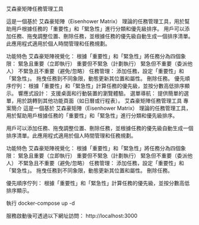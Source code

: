 艾森豪矩陣任務管理工具

這是一個基於 艾森豪矩陣（Eisenhower Matrix） 理論的任務管理工具，用於幫助用戶根據任務的「重要性」和「緊急性」進行分類和優先級排序。
用戶可以添加任務、拖曳調整位置、刪除任務，並根據任務的優先級自動生成一個排序清單。此應用程式適用於個人時間管理和任務規劃。

功能特色
艾森豪矩陣視覺化：
根據「重要性」和「緊急性」將任務分為四個象限：
緊急且重要（立即執行）
重要但不緊急（計劃執行）
緊急但不重要（委派他人）
不緊急且不重要（避免/忽略）
任務管理：
添加任務，設定「重要性」和「緊急性」。
拖曳任務到不同象限，動態更新其位置和屬性。
刪除任務。
優先順序佇列：
根據「重要性」和「緊急性」計算任務的優先級，並按分數高低排序顯示。
響應式設計：
支援桌面和行動裝置的瀏覽體驗。
選單導航：
提供簡單的選單，用於跳轉到其他功能頁面（如日曆或行程表）。
艾森豪矩陣任務管理工具
專案簡介
這是一個基於 艾森豪矩陣（Eisenhower Matrix） 理論的任務管理工具，用於幫助用戶根據任務的「重要性」和「緊急性」進行分類和優先級排序。

用戶可以添加任務、拖曳調整位置、刪除任務，並根據任務的優先級自動生成一個排序清單。此應用程式適用於個人時間管理和任務規劃。

功能特色
艾森豪矩陣視覺化：
根據「重要性」和「緊急性」將任務分為四個象限：
緊急且重要（立即執行）
重要但不緊急（計劃執行）
緊急但不重要（委派他人）
不緊急且不重要（避免/忽略）
任務管理：
添加任務，設定「重要性」和「緊急性」。
拖曳任務到不同象限，動態更新其位置和屬性。
刪除任務。

優先順序佇列：
根據「重要性」和「緊急性」計算任務的優先級，並按分數高低排序顯示。


執行
docker-compose up -d

服務啟動後可透過以下網址訪問：
http://localhost:3000


